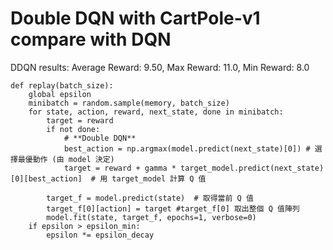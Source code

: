 # Double DQN with CartPole-v1 compare with DQN

DDQN results: Average Reward: 9.50, Max Reward: 11.0, Min Reward: 8.0

    def replay(batch_size):
        global epsilon
        minibatch = random.sample(memory, batch_size)
        for state, action, reward, next_state, done in minibatch:
            target = reward
            if not done:
                # **Double DQN**
                best_action = np.argmax(model.predict(next_state)[0]) # 選擇最優動作 (由 model 決定)
                target = reward + gamma * target_model.predict(next_state)[0][best_action]  # 用 target_model 計算 Q 值
        
            target_f = model.predict(state)  # 取得當前 Q 值
            target_f[0][action] = target #target_f[0] 取出整個 Q 值陣列
            model.fit(state, target_f, epochs=1, verbose=0)
        if epsilon > epsilon_min:
            epsilon *= epsilon_decay
  
